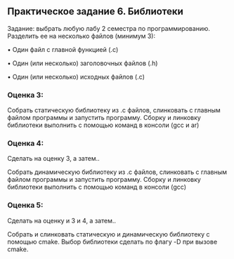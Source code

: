 ## **Практическое задание 6. Библиотеки**

Задание: выбрать любую лабу 2 семестра по программированию. Разделить ее на несколько файлов (минимум 3): 

•	Один файл с главной функцией (.c)

•	Один (или несколько) заголовочных файлов (.h)

•	Один (или несколько) исходных файлов (.c)

### **Оценка 3:**

Собрать статическую библиотеку из .c файлов, слинковать с главным файлом программы и запустить программу. Сборку и линковку библиотеки выполнить с помощью команд в консоли (gcc и ar)

### **Оценка 4:**

Сделать на оценку 3, а затем..

Собрать динамическую библиотеку из .c файлов, слинковать с главным файлом программы и запустить программу. Сборку и линковку библиотеки выполнить с помощью команд в консоли (gcc)

### **Оценка 5:**

Сделать на оценку и 3 и 4, а затем..

Собрать и слинковать статическую и динамическую библиотеку с помощью cmake. Выбор библиотеки сделать по флагу -D при вызове cmake.
